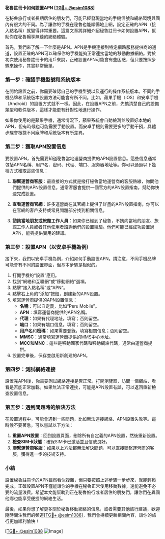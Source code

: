**秘魯註冊卡如何設置APN [[TG💪+ @esim1088](https://t.me/s/esim1088)]**

在秘魯旅行或者長期居住的朋友們，可能已經發現當地的手機信號和網絡環境與國內有很大的不同。為了讓你的手機在秘魯也能順暢地上網，設定正確的APN（接入點名稱）就變得非常重要。這篇文章將詳細介紹秘魯註冊卡如何設置APN，幫助你在秘魯暢享無縫的網絡體驗。

首先，我們來了解一下什麼是APN。APN是手機連接到特定網路服務提供商的通道，設置正確的APN可以確保你的手機能夠正常連接當地的移動數據網絡。對於初次使用秘魯註冊卡的用戶來說，正確設置APN可能會有些困惑，但只要按照步驟來操作，其實非常簡單。

### 第一步：確認手機型號和系統版本

在開始設置之前，你需要確認自己的手機型號以及運行的操作系統版本。不同的手機品牌和系統版本設置方法可能會有所不同。比如，蘋果手機（iOS）和安卓手機（Android）的設置方式就不一樣。因此，在設置APN之前，先搞清楚自己的設備類型和軟件版本，這樣才能更有針對性地進行操作。

如果你使用的是蘋果手機，通常情況下，蘋果系統會自動檢測並設置好本地的APN，但有時候也可能需要手動設置。而安卓手機則需要更多的手動干預，具體步驟會根據不同廠牌和系統版本有所差異。

### 第二步：獲取APN設置信息

要設置APN，首先需要知道秘魯當地運營商提供的APN設置信息。這些信息通常包括APN名稱、用户名、密码、代理、端口、服务器地址等。你可以通過以下幾種方式獲取這些信息：

1. **聯繫運營商客服**：最直接的方式就是撥打秘魯當地運營商的客服熱線，詢問他們提供的APN設置信息。通常客服會提供一個官方的APN設置指南，幫助你快速完成設置。

2. **查看運營商官網**：許多運營商在其官網上提供了詳盡的APN設置指南，你可以在官網的客戶支持或常見問題部分找到相關信息。

3. **諮詢當地朋友或旅館工作人員**：如果你已經到了秘魯，不妨向當地的朋友、旅館工作人員或者其他使用者諮詢他們的設置經驗。他們可能已經成功設置過APN，能夠提供實用的建議。

### 第三步：設置APN（以安卓手機為例）

接下來，我們以安卓手機為例，介紹如何手動設置APN。請注意，不同手機品牌可能會有不同的設置界面，但基本步驟是相似的。

1. 打開手機的“設置”應用。
2. 找到“網絡和互聯網”或“移動網絡”選項。
3. 點擊“接入點名稱”或“APN”。
4. 點擊右上角的“添加”按鈕，創建新的APN設置。
5. 填寫運營商提供的APN設置信息：
   - **名稱**：可以自定義，比如“Peru Mobile”。
   - **APN**：填寫運營商提供的APN名稱。
   - **代理**：如果有代理地址，填寫；否則留空。
   - **端口**：如果有端口信息，填寫；否則留空。
   - **用户名**和**密碼**：如果需要登錄，填寫相關信息；否則留空。
   - **MMSC**：通常填寫運營商提供的MMS中心地址。
   - **MCC**和**MNC**：這些是移動國家代碼和移動網絡代碼，通常由運營商提供。
6. 設置完畢後，保存並啟用新創建的APN。

### 第四步：測試網絡連接

設置完APN後，你需要測試網絡連接是否正常。打開瀏覽器，訪問一個網站，看看是否能正常加載。如果無法正常連接，可能是APN設置有誤，可以返回重新檢查設置信息。

### 第五步：遇到問題時的解決方法

在設置過程中，可能會遇到一些問題，比如無法連接網絡、APN設置失敗等。這時候不要著急，可以嘗試以下方法：

1. **重置APN設置**：回到設置頁面，刪除所有自定義的APN設置，然後重新設置。
2. **檢查SIM卡狀態**：確保SIM卡已激活並且信號良好。
3. **聯繫運營商客服**：如果以上方法都無法解決問題，可以直接聯繫運營商的客服，獲得進一步的技術支持。

### 小結

設置秘魯註冊卡的APN雖然看似複雜，但只要按照上述步驟一步步來，就能輕鬆完成。正確設置APN不僅能讓你的手機在秘魯正常使用移動數據，還能避免不必要的流量浪費。希望本文能幫助到正在秘魯旅行或者居住的朋友們，讓你們在異國他鄉也能享受便捷的網絡生活。

最後，如果你想了解更多關於秘魯移動網絡的信息，或者需要其他旅行建議，歡迎隨時關注我們的頻道[[TG💪+ @esim1088](https://t.me/s/esim1088)]，我們會持續更新相關內容，讓你的旅行更加順利愉快！

[[TG💪+ @esim1088](https://t.me/s/esim1088) ![Image](https://i.postimg.cc/4NQfJmqS/Snipaste-2025-05-13-00-14-12.png)]